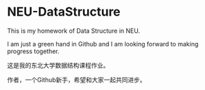 # NEU-DataStructure

This is my homework of Data Structure in NEU.

I am just a green hand in Github and I am looking forward to making progress together.



这是我的东北大学数据结构课程作业。

作者，一个Github新手，希望和大家一起共同进步。
